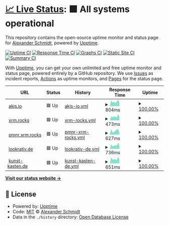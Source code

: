 # [📈 Live Status](https://ASchmidt1024.github.io/uptime-akjs): <!--live status--> **🟩 All systems operational**

This repository contains the open-source uptime monitor and status page for [Alexander Schmidt](https://akjs.io), powered by [Upptime](https://github.com/upptime/upptime).

[![Uptime CI](https://github.com/ASchmidt1024/uptime-akjs/workflows/Uptime%20CI/badge.svg)](https://github.com/ASchmidt1024/uptime-akjs/actions?query=workflow%3A%22Uptime+CI%22)
[![Response Time CI](https://github.com/ASchmidt1024/uptime-akjs/workflows/Response%20Time%20CI/badge.svg)](https://github.com/ASchmidt1024/uptime-akjs/actions?query=workflow%3A%22Response+Time+CI%22)
[![Graphs CI](https://github.com/ASchmidt1024/uptime-akjs/workflows/Graphs%20CI/badge.svg)](https://github.com/ASchmidt1024/uptime-akjs/actions?query=workflow%3A%22Graphs+CI%22)
[![Static Site CI](https://github.com/ASchmidt1024/uptime-akjs/workflows/Static%20Site%20CI/badge.svg)](https://github.com/ASchmidt1024/uptime-akjs/actions?query=workflow%3A%22Static+Site+CI%22)
[![Summary CI](https://github.com/ASchmidt1024/uptime-akjs/workflows/Summary%20CI/badge.svg)](https://github.com/ASchmidt1024/uptime-akjs/actions?query=workflow%3A%22Summary+CI%22)

With [Upptime](https://upptime.js.org), you can get your own unlimited and free uptime monitor and status page, powered entirely by a GitHub repository. We use [Issues](https://github.com/ASchmidt1024/uptime-akjs/issues) as incident reports, [Actions](https://github.com/ASchmidt1024/uptime-akjs/actions) as uptime monitors, and [Pages](https://ASchmidt1024.github.io/uptime-akjs) for the status page.

<!--start: status pages-->
<!-- This summary is generated by Upptime (https://github.com/upptime/upptime) -->
<!-- Do not edit this manually, your changes will be overwritten -->
<!-- prettier-ignore -->
| URL | Status | History | Response Time | Uptime |
| --- | ------ | ------- | ------------- | ------ |
| <img alt="" src="https://icons.duckduckgo.com/ip3/akjs.io.ico" height="13"> [akjs.io](https://akjs.io) | 🟩 Up | [akjs-io.yml](https://github.com/schmidt1024/uptime-akjs/commits/HEAD/history/akjs-io.yml) | <details><summary><img alt="Response time graph" src="./graphs/akjs-io/response-time-week.png" height="20"> 804ms</summary><br><a href="https://ASchmidt1024.github.io/uptime-akjs/history/akjs-io"><img alt="Response time 883" src="https://img.shields.io/endpoint?url=https%3A%2F%2Fraw.githubusercontent.com%2Fschmidt1024%2Fuptime-akjs%2FHEAD%2Fapi%2Fakjs-io%2Fresponse-time.json"></a><br><a href="https://ASchmidt1024.github.io/uptime-akjs/history/akjs-io"><img alt="24-hour response time 862" src="https://img.shields.io/endpoint?url=https%3A%2F%2Fraw.githubusercontent.com%2Fschmidt1024%2Fuptime-akjs%2FHEAD%2Fapi%2Fakjs-io%2Fresponse-time-day.json"></a><br><a href="https://ASchmidt1024.github.io/uptime-akjs/history/akjs-io"><img alt="7-day response time 804" src="https://img.shields.io/endpoint?url=https%3A%2F%2Fraw.githubusercontent.com%2Fschmidt1024%2Fuptime-akjs%2FHEAD%2Fapi%2Fakjs-io%2Fresponse-time-week.json"></a><br><a href="https://ASchmidt1024.github.io/uptime-akjs/history/akjs-io"><img alt="30-day response time 876" src="https://img.shields.io/endpoint?url=https%3A%2F%2Fraw.githubusercontent.com%2Fschmidt1024%2Fuptime-akjs%2FHEAD%2Fapi%2Fakjs-io%2Fresponse-time-month.json"></a><br><a href="https://ASchmidt1024.github.io/uptime-akjs/history/akjs-io"><img alt="1-year response time 888" src="https://img.shields.io/endpoint?url=https%3A%2F%2Fraw.githubusercontent.com%2Fschmidt1024%2Fuptime-akjs%2FHEAD%2Fapi%2Fakjs-io%2Fresponse-time-year.json"></a></details> | <details><summary><a href="https://ASchmidt1024.github.io/uptime-akjs/history/akjs-io">100.00%</a></summary><a href="https://ASchmidt1024.github.io/uptime-akjs/history/akjs-io"><img alt="All-time uptime 99.99%" src="https://img.shields.io/endpoint?url=https%3A%2F%2Fraw.githubusercontent.com%2Fschmidt1024%2Fuptime-akjs%2FHEAD%2Fapi%2Fakjs-io%2Fuptime.json"></a><br><a href="https://ASchmidt1024.github.io/uptime-akjs/history/akjs-io"><img alt="24-hour uptime 100.00%" src="https://img.shields.io/endpoint?url=https%3A%2F%2Fraw.githubusercontent.com%2Fschmidt1024%2Fuptime-akjs%2FHEAD%2Fapi%2Fakjs-io%2Fuptime-day.json"></a><br><a href="https://ASchmidt1024.github.io/uptime-akjs/history/akjs-io"><img alt="7-day uptime 100.00%" src="https://img.shields.io/endpoint?url=https%3A%2F%2Fraw.githubusercontent.com%2Fschmidt1024%2Fuptime-akjs%2FHEAD%2Fapi%2Fakjs-io%2Fuptime-week.json"></a><br><a href="https://ASchmidt1024.github.io/uptime-akjs/history/akjs-io"><img alt="30-day uptime 100.00%" src="https://img.shields.io/endpoint?url=https%3A%2F%2Fraw.githubusercontent.com%2Fschmidt1024%2Fuptime-akjs%2FHEAD%2Fapi%2Fakjs-io%2Fuptime-month.json"></a><br><a href="https://ASchmidt1024.github.io/uptime-akjs/history/akjs-io"><img alt="1-year uptime 99.99%" src="https://img.shields.io/endpoint?url=https%3A%2F%2Fraw.githubusercontent.com%2Fschmidt1024%2Fuptime-akjs%2FHEAD%2Fapi%2Fakjs-io%2Fuptime-year.json"></a></details>
| <img alt="" src="https://icons.duckduckgo.com/ip3/xmr.rocks.ico" height="13"> [xrm.rocks](https://xmr.rocks) | 🟩 Up | [xrm-rocks.yml](https://github.com/schmidt1024/uptime-akjs/commits/HEAD/history/xrm-rocks.yml) | <details><summary><img alt="Response time graph" src="./graphs/xrm-rocks/response-time-week.png" height="20"> 473ms</summary><br><a href="https://ASchmidt1024.github.io/uptime-akjs/history/xrm-rocks"><img alt="Response time 606" src="https://img.shields.io/endpoint?url=https%3A%2F%2Fraw.githubusercontent.com%2Fschmidt1024%2Fuptime-akjs%2FHEAD%2Fapi%2Fxrm-rocks%2Fresponse-time.json"></a><br><a href="https://ASchmidt1024.github.io/uptime-akjs/history/xrm-rocks"><img alt="24-hour response time 431" src="https://img.shields.io/endpoint?url=https%3A%2F%2Fraw.githubusercontent.com%2Fschmidt1024%2Fuptime-akjs%2FHEAD%2Fapi%2Fxrm-rocks%2Fresponse-time-day.json"></a><br><a href="https://ASchmidt1024.github.io/uptime-akjs/history/xrm-rocks"><img alt="7-day response time 473" src="https://img.shields.io/endpoint?url=https%3A%2F%2Fraw.githubusercontent.com%2Fschmidt1024%2Fuptime-akjs%2FHEAD%2Fapi%2Fxrm-rocks%2Fresponse-time-week.json"></a><br><a href="https://ASchmidt1024.github.io/uptime-akjs/history/xrm-rocks"><img alt="30-day response time 517" src="https://img.shields.io/endpoint?url=https%3A%2F%2Fraw.githubusercontent.com%2Fschmidt1024%2Fuptime-akjs%2FHEAD%2Fapi%2Fxrm-rocks%2Fresponse-time-month.json"></a><br><a href="https://ASchmidt1024.github.io/uptime-akjs/history/xrm-rocks"><img alt="1-year response time 625" src="https://img.shields.io/endpoint?url=https%3A%2F%2Fraw.githubusercontent.com%2Fschmidt1024%2Fuptime-akjs%2FHEAD%2Fapi%2Fxrm-rocks%2Fresponse-time-year.json"></a></details> | <details><summary><a href="https://ASchmidt1024.github.io/uptime-akjs/history/xrm-rocks">100.00%</a></summary><a href="https://ASchmidt1024.github.io/uptime-akjs/history/xrm-rocks"><img alt="All-time uptime 99.99%" src="https://img.shields.io/endpoint?url=https%3A%2F%2Fraw.githubusercontent.com%2Fschmidt1024%2Fuptime-akjs%2FHEAD%2Fapi%2Fxrm-rocks%2Fuptime.json"></a><br><a href="https://ASchmidt1024.github.io/uptime-akjs/history/xrm-rocks"><img alt="24-hour uptime 100.00%" src="https://img.shields.io/endpoint?url=https%3A%2F%2Fraw.githubusercontent.com%2Fschmidt1024%2Fuptime-akjs%2FHEAD%2Fapi%2Fxrm-rocks%2Fuptime-day.json"></a><br><a href="https://ASchmidt1024.github.io/uptime-akjs/history/xrm-rocks"><img alt="7-day uptime 100.00%" src="https://img.shields.io/endpoint?url=https%3A%2F%2Fraw.githubusercontent.com%2Fschmidt1024%2Fuptime-akjs%2FHEAD%2Fapi%2Fxrm-rocks%2Fuptime-week.json"></a><br><a href="https://ASchmidt1024.github.io/uptime-akjs/history/xrm-rocks"><img alt="30-day uptime 100.00%" src="https://img.shields.io/endpoint?url=https%3A%2F%2Fraw.githubusercontent.com%2Fschmidt1024%2Fuptime-akjs%2FHEAD%2Fapi%2Fxrm-rocks%2Fuptime-month.json"></a><br><a href="https://ASchmidt1024.github.io/uptime-akjs/history/xrm-rocks"><img alt="1-year uptime 99.99%" src="https://img.shields.io/endpoint?url=https%3A%2F%2Fraw.githubusercontent.com%2Fschmidt1024%2Fuptime-akjs%2FHEAD%2Fapi%2Fxrm-rocks%2Fuptime-year.json"></a></details>
| <img alt="" src="https://icons.duckduckgo.com/ip3/pmnr.xmr.rocks.ico" height="13"> [pmnr.xrm.rocks](https://pmnr.xmr.rocks) | 🟩 Up | [pmnr-xrm-rocks.yml](https://github.com/schmidt1024/uptime-akjs/commits/HEAD/history/pmnr-xrm-rocks.yml) | <details><summary><img alt="Response time graph" src="./graphs/pmnr-xrm-rocks/response-time-week.png" height="20"> 627ms</summary><br><a href="https://ASchmidt1024.github.io/uptime-akjs/history/pmnr-xrm-rocks"><img alt="Response time 667" src="https://img.shields.io/endpoint?url=https%3A%2F%2Fraw.githubusercontent.com%2Fschmidt1024%2Fuptime-akjs%2FHEAD%2Fapi%2Fpmnr-xrm-rocks%2Fresponse-time.json"></a><br><a href="https://ASchmidt1024.github.io/uptime-akjs/history/pmnr-xrm-rocks"><img alt="24-hour response time 404" src="https://img.shields.io/endpoint?url=https%3A%2F%2Fraw.githubusercontent.com%2Fschmidt1024%2Fuptime-akjs%2FHEAD%2Fapi%2Fpmnr-xrm-rocks%2Fresponse-time-day.json"></a><br><a href="https://ASchmidt1024.github.io/uptime-akjs/history/pmnr-xrm-rocks"><img alt="7-day response time 627" src="https://img.shields.io/endpoint?url=https%3A%2F%2Fraw.githubusercontent.com%2Fschmidt1024%2Fuptime-akjs%2FHEAD%2Fapi%2Fpmnr-xrm-rocks%2Fresponse-time-week.json"></a><br><a href="https://ASchmidt1024.github.io/uptime-akjs/history/pmnr-xrm-rocks"><img alt="30-day response time 626" src="https://img.shields.io/endpoint?url=https%3A%2F%2Fraw.githubusercontent.com%2Fschmidt1024%2Fuptime-akjs%2FHEAD%2Fapi%2Fpmnr-xrm-rocks%2Fresponse-time-month.json"></a><br><a href="https://ASchmidt1024.github.io/uptime-akjs/history/pmnr-xrm-rocks"><img alt="1-year response time 679" src="https://img.shields.io/endpoint?url=https%3A%2F%2Fraw.githubusercontent.com%2Fschmidt1024%2Fuptime-akjs%2FHEAD%2Fapi%2Fpmnr-xrm-rocks%2Fresponse-time-year.json"></a></details> | <details><summary><a href="https://ASchmidt1024.github.io/uptime-akjs/history/pmnr-xrm-rocks">100.00%</a></summary><a href="https://ASchmidt1024.github.io/uptime-akjs/history/pmnr-xrm-rocks"><img alt="All-time uptime 99.99%" src="https://img.shields.io/endpoint?url=https%3A%2F%2Fraw.githubusercontent.com%2Fschmidt1024%2Fuptime-akjs%2FHEAD%2Fapi%2Fpmnr-xrm-rocks%2Fuptime.json"></a><br><a href="https://ASchmidt1024.github.io/uptime-akjs/history/pmnr-xrm-rocks"><img alt="24-hour uptime 100.00%" src="https://img.shields.io/endpoint?url=https%3A%2F%2Fraw.githubusercontent.com%2Fschmidt1024%2Fuptime-akjs%2FHEAD%2Fapi%2Fpmnr-xrm-rocks%2Fuptime-day.json"></a><br><a href="https://ASchmidt1024.github.io/uptime-akjs/history/pmnr-xrm-rocks"><img alt="7-day uptime 100.00%" src="https://img.shields.io/endpoint?url=https%3A%2F%2Fraw.githubusercontent.com%2Fschmidt1024%2Fuptime-akjs%2FHEAD%2Fapi%2Fpmnr-xrm-rocks%2Fuptime-week.json"></a><br><a href="https://ASchmidt1024.github.io/uptime-akjs/history/pmnr-xrm-rocks"><img alt="30-day uptime 100.00%" src="https://img.shields.io/endpoint?url=https%3A%2F%2Fraw.githubusercontent.com%2Fschmidt1024%2Fuptime-akjs%2FHEAD%2Fapi%2Fpmnr-xrm-rocks%2Fuptime-month.json"></a><br><a href="https://ASchmidt1024.github.io/uptime-akjs/history/pmnr-xrm-rocks"><img alt="1-year uptime 99.99%" src="https://img.shields.io/endpoint?url=https%3A%2F%2Fraw.githubusercontent.com%2Fschmidt1024%2Fuptime-akjs%2FHEAD%2Fapi%2Fpmnr-xrm-rocks%2Fuptime-year.json"></a></details>
| <img alt="" src="https://icons.duckduckgo.com/ip3/lookrativ.de.ico" height="13"> [lookrativ.de](https://lookrativ.de) | 🟩 Up | [lookrativ-de.yml](https://github.com/schmidt1024/uptime-akjs/commits/HEAD/history/lookrativ-de.yml) | <details><summary><img alt="Response time graph" src="./graphs/lookrativ-de/response-time-week.png" height="20"> 736ms</summary><br><a href="https://ASchmidt1024.github.io/uptime-akjs/history/lookrativ-de"><img alt="Response time 867" src="https://img.shields.io/endpoint?url=https%3A%2F%2Fraw.githubusercontent.com%2Fschmidt1024%2Fuptime-akjs%2FHEAD%2Fapi%2Flookrativ-de%2Fresponse-time.json"></a><br><a href="https://ASchmidt1024.github.io/uptime-akjs/history/lookrativ-de"><img alt="24-hour response time 557" src="https://img.shields.io/endpoint?url=https%3A%2F%2Fraw.githubusercontent.com%2Fschmidt1024%2Fuptime-akjs%2FHEAD%2Fapi%2Flookrativ-de%2Fresponse-time-day.json"></a><br><a href="https://ASchmidt1024.github.io/uptime-akjs/history/lookrativ-de"><img alt="7-day response time 736" src="https://img.shields.io/endpoint?url=https%3A%2F%2Fraw.githubusercontent.com%2Fschmidt1024%2Fuptime-akjs%2FHEAD%2Fapi%2Flookrativ-de%2Fresponse-time-week.json"></a><br><a href="https://ASchmidt1024.github.io/uptime-akjs/history/lookrativ-de"><img alt="30-day response time 747" src="https://img.shields.io/endpoint?url=https%3A%2F%2Fraw.githubusercontent.com%2Fschmidt1024%2Fuptime-akjs%2FHEAD%2Fapi%2Flookrativ-de%2Fresponse-time-month.json"></a><br><a href="https://ASchmidt1024.github.io/uptime-akjs/history/lookrativ-de"><img alt="1-year response time 852" src="https://img.shields.io/endpoint?url=https%3A%2F%2Fraw.githubusercontent.com%2Fschmidt1024%2Fuptime-akjs%2FHEAD%2Fapi%2Flookrativ-de%2Fresponse-time-year.json"></a></details> | <details><summary><a href="https://ASchmidt1024.github.io/uptime-akjs/history/lookrativ-de">100.00%</a></summary><a href="https://ASchmidt1024.github.io/uptime-akjs/history/lookrativ-de"><img alt="All-time uptime 99.99%" src="https://img.shields.io/endpoint?url=https%3A%2F%2Fraw.githubusercontent.com%2Fschmidt1024%2Fuptime-akjs%2FHEAD%2Fapi%2Flookrativ-de%2Fuptime.json"></a><br><a href="https://ASchmidt1024.github.io/uptime-akjs/history/lookrativ-de"><img alt="24-hour uptime 100.00%" src="https://img.shields.io/endpoint?url=https%3A%2F%2Fraw.githubusercontent.com%2Fschmidt1024%2Fuptime-akjs%2FHEAD%2Fapi%2Flookrativ-de%2Fuptime-day.json"></a><br><a href="https://ASchmidt1024.github.io/uptime-akjs/history/lookrativ-de"><img alt="7-day uptime 100.00%" src="https://img.shields.io/endpoint?url=https%3A%2F%2Fraw.githubusercontent.com%2Fschmidt1024%2Fuptime-akjs%2FHEAD%2Fapi%2Flookrativ-de%2Fuptime-week.json"></a><br><a href="https://ASchmidt1024.github.io/uptime-akjs/history/lookrativ-de"><img alt="30-day uptime 100.00%" src="https://img.shields.io/endpoint?url=https%3A%2F%2Fraw.githubusercontent.com%2Fschmidt1024%2Fuptime-akjs%2FHEAD%2Fapi%2Flookrativ-de%2Fuptime-month.json"></a><br><a href="https://ASchmidt1024.github.io/uptime-akjs/history/lookrativ-de"><img alt="1-year uptime 99.99%" src="https://img.shields.io/endpoint?url=https%3A%2F%2Fraw.githubusercontent.com%2Fschmidt1024%2Fuptime-akjs%2FHEAD%2Fapi%2Flookrativ-de%2Fuptime-year.json"></a></details>
| <img alt="" src="https://icons.duckduckgo.com/ip3/kunst-kasten.de.ico" height="13"> [kunst-kasten.de](https://kunst-kasten.de) | 🟩 Up | [kunst-kasten-de.yml](https://github.com/schmidt1024/uptime-akjs/commits/HEAD/history/kunst-kasten-de.yml) | <details><summary><img alt="Response time graph" src="./graphs/kunst-kasten-de/response-time-week.png" height="20"> 651ms</summary><br><a href="https://ASchmidt1024.github.io/uptime-akjs/history/kunst-kasten-de"><img alt="Response time 832" src="https://img.shields.io/endpoint?url=https%3A%2F%2Fraw.githubusercontent.com%2Fschmidt1024%2Fuptime-akjs%2FHEAD%2Fapi%2Fkunst-kasten-de%2Fresponse-time.json"></a><br><a href="https://ASchmidt1024.github.io/uptime-akjs/history/kunst-kasten-de"><img alt="24-hour response time 604" src="https://img.shields.io/endpoint?url=https%3A%2F%2Fraw.githubusercontent.com%2Fschmidt1024%2Fuptime-akjs%2FHEAD%2Fapi%2Fkunst-kasten-de%2Fresponse-time-day.json"></a><br><a href="https://ASchmidt1024.github.io/uptime-akjs/history/kunst-kasten-de"><img alt="7-day response time 651" src="https://img.shields.io/endpoint?url=https%3A%2F%2Fraw.githubusercontent.com%2Fschmidt1024%2Fuptime-akjs%2FHEAD%2Fapi%2Fkunst-kasten-de%2Fresponse-time-week.json"></a><br><a href="https://ASchmidt1024.github.io/uptime-akjs/history/kunst-kasten-de"><img alt="30-day response time 763" src="https://img.shields.io/endpoint?url=https%3A%2F%2Fraw.githubusercontent.com%2Fschmidt1024%2Fuptime-akjs%2FHEAD%2Fapi%2Fkunst-kasten-de%2Fresponse-time-month.json"></a><br><a href="https://ASchmidt1024.github.io/uptime-akjs/history/kunst-kasten-de"><img alt="1-year response time 817" src="https://img.shields.io/endpoint?url=https%3A%2F%2Fraw.githubusercontent.com%2Fschmidt1024%2Fuptime-akjs%2FHEAD%2Fapi%2Fkunst-kasten-de%2Fresponse-time-year.json"></a></details> | <details><summary><a href="https://ASchmidt1024.github.io/uptime-akjs/history/kunst-kasten-de">100.00%</a></summary><a href="https://ASchmidt1024.github.io/uptime-akjs/history/kunst-kasten-de"><img alt="All-time uptime 99.99%" src="https://img.shields.io/endpoint?url=https%3A%2F%2Fraw.githubusercontent.com%2Fschmidt1024%2Fuptime-akjs%2FHEAD%2Fapi%2Fkunst-kasten-de%2Fuptime.json"></a><br><a href="https://ASchmidt1024.github.io/uptime-akjs/history/kunst-kasten-de"><img alt="24-hour uptime 100.00%" src="https://img.shields.io/endpoint?url=https%3A%2F%2Fraw.githubusercontent.com%2Fschmidt1024%2Fuptime-akjs%2FHEAD%2Fapi%2Fkunst-kasten-de%2Fuptime-day.json"></a><br><a href="https://ASchmidt1024.github.io/uptime-akjs/history/kunst-kasten-de"><img alt="7-day uptime 100.00%" src="https://img.shields.io/endpoint?url=https%3A%2F%2Fraw.githubusercontent.com%2Fschmidt1024%2Fuptime-akjs%2FHEAD%2Fapi%2Fkunst-kasten-de%2Fuptime-week.json"></a><br><a href="https://ASchmidt1024.github.io/uptime-akjs/history/kunst-kasten-de"><img alt="30-day uptime 100.00%" src="https://img.shields.io/endpoint?url=https%3A%2F%2Fraw.githubusercontent.com%2Fschmidt1024%2Fuptime-akjs%2FHEAD%2Fapi%2Fkunst-kasten-de%2Fuptime-month.json"></a><br><a href="https://ASchmidt1024.github.io/uptime-akjs/history/kunst-kasten-de"><img alt="1-year uptime 99.99%" src="https://img.shields.io/endpoint?url=https%3A%2F%2Fraw.githubusercontent.com%2Fschmidt1024%2Fuptime-akjs%2FHEAD%2Fapi%2Fkunst-kasten-de%2Fuptime-year.json"></a></details>

<!--end: status pages-->

[**Visit our status website →**](https://ASchmidt1024.github.io/uptime-akjs)

## 📄 License

- Powered by: [Upptime](https://github.com/upptime/upptime)
- Code: [MIT](./LICENSE) © [Alexander Schmidt](https://akjs.io)
- Data in the `./history` directory: [Open Database License](https://opendatacommons.org/licenses/odbl/1-0/)
